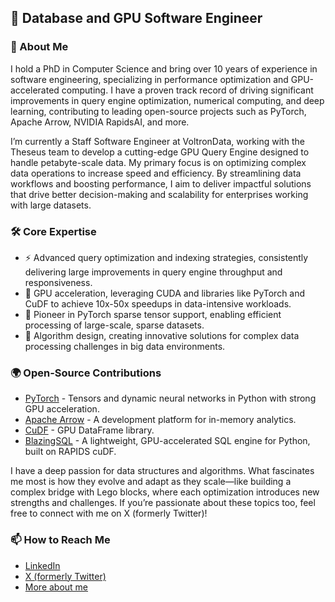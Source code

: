 ## 🚀 Database and GPU Software Engineer

### 👋 About Me

I hold a PhD in Computer Science and bring over 10 years of experience in software engineering, specializing in performance optimization and GPU-accelerated computing. I have a proven track record of driving significant improvements in query engine optimization, numerical computing, and deep learning, contributing to leading open-source projects such as PyTorch, Apache Arrow, NVIDIA RapidsAI, and more.

I’m currently a Staff Software Engineer at VoltronData, working with the Theseus team to develop a cutting-edge GPU Query Engine designed to handle petabyte-scale data. My primary focus is on optimizing complex data operations to increase speed and efficiency. By streamlining data workflows and boosting performance, I aim to deliver impactful solutions that drive better decision-making and scalability for enterprises working with large datasets.

### 🛠 Core Expertise

- ⚡ Advanced query optimization and indexing strategies, consistently delivering large improvements in query engine throughput and responsiveness.
- 🎯 GPU acceleration, leveraging CUDA and libraries like PyTorch and CuDF to achieve 10x-50x speedups in data-intensive workloads.
- 🔧 Pioneer in PyTorch sparse tensor support, enabling efficient processing of large-scale, sparse datasets.
- 🧠 Algorithm design, creating innovative solutions for complex data processing challenges in big data environments.

### 🌍 Open-Source Contributions 

- [PyTorch](http://github.com/pytorch) - Tensors and dynamic neural networks in Python with strong GPU acceleration.
- [Apache Arrow](http://github.com/apache/arrow) - A development platform for in-memory analytics.
- [CuDF](https://github.com/rapidsai/cudf) - GPU DataFrame library.
- [BlazingSQL](https://github.com/blazingdb/blazingsql) - A lightweight, GPU-accelerated SQL engine for Python, built on RAPIDS cuDF.

I have a deep passion for data structures and algorithms. What fascinates me most is how they evolve and adapt as they scale—like building a complex bridge with Lego blocks, where each optimization introduces new strengths and challenges. If you’re passionate about these topics too, feel free to connect with me on X (formerly Twitter)!

### 📫 How to Reach Me

- [LinkedIn](https://www.linkedin.com/in/aocsa/)
- [X (formerly Twitter)](https://twitter.com/aocsa)
- [More about me](https://linktr.ee/aocsa)

<!--
Fun facts:

I have completed AoC 2019, AoC 2020

- 🔭 I’m currently working with Data and GPUs
- 🌱 I’m currently learning Rust 
- 👯 I’m looking to collaborate on open-source projects related to pandas or numpy. 
- 🤔 I’m looking for help with ...
- 💬 Ask me about ...
- 📫 How to reach me: ...
- 😄 Pronouns: ...
- ⚡ Fun fact: ...


-->

